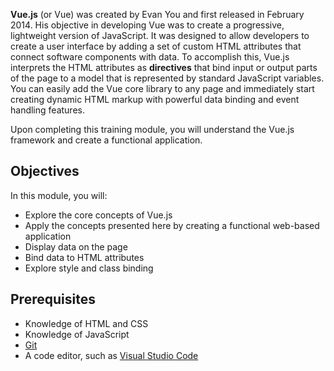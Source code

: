 **Vue.js** (or Vue) was created by Evan You and first released in February 2014. His objective in developing Vue was to create a progressive, lightweight version of JavaScript. It was designed to allow developers to create a user interface by adding a set of custom HTML attributes that connect software components with data. To accomplish this, Vue.js interprets the HTML attributes as **directives** that bind input or output parts of the page to a model that is represented by standard JavaScript variables. You can easily add the Vue core library to any page and immediately start creating dynamic HTML markup with powerful data binding and event handling features.

Upon completing this training module, you will understand the Vue.js framework and create a functional application.

## Objectives

In this module, you will:

- Explore the core concepts of Vue.js
- Apply the concepts presented here by creating a functional web-based application
- Display data on the page
- Bind data to HTML attributes
- Explore style and class binding

## Prerequisites

- Knowledge of HTML and CSS
- Knowledge of JavaScript
- [Git](https://git-scm.com/)
- A code editor, such as [Visual Studio Code](https://code.visualstudio.com)
